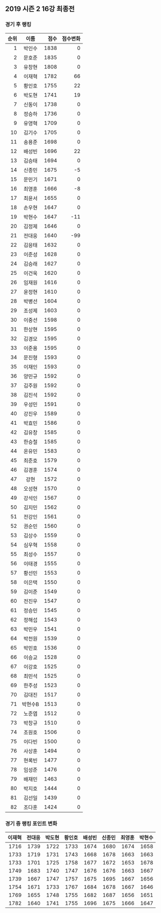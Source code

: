 ## 2019 시즌 2 16강 최종전

### 경기 후 랭킹

| 순위 | 이름 | 점수 | 점수변화 |
|---:|:---:|---:|---:|
|  1 |   박인수 | 1838 |    0 |
|  2 |   문호준 | 1835 |    0 |
|  3 |   유창현 | 1808 |    0 |
|  4 |   이재혁 | 1782 |   66 |
|  5 |   황인호 | 1755 |   22 |
|  6 |   박도현 | 1741 |   19 |
|  7 |   신동이 | 1738 |    0 |
|  8 |   정승하 | 1736 |    0 |
|  9 |   유영혁 | 1709 |    0 |
| 10 |   김기수 | 1705 |    0 |
| 11 |   송용준 | 1698 |    0 |
| 12 |   배성빈 | 1696 |   22 |
| 13 |   김승태 | 1694 |    0 |
| 14 |   신종민 | 1675 |   -5 |
| 15 |   문민기 | 1671 |    0 |
| 16 |   최영훈 | 1666 |   -8 |
| 17 |   최윤서 | 1655 |    0 |
| 18 |   손우현 | 1647 |    0 |
| 19 |   박현수 | 1647 |  -11 |
| 20 |   김정제 | 1646 |    0 |
| 21 |   전대웅 | 1640 |  -99 |
| 22 |   김응태 | 1632 |    0 |
| 23 |   이준성 | 1628 |    0 |
| 24 |   김승래 | 1627 |    0 |
| 25 |   이건욱 | 1620 |    0 |
| 26 |   임재원 | 1616 |    0 |
| 27 |   윤정현 | 1610 |    0 |
| 28 |   박병선 | 1604 |    0 |
| 29 |   조성제 | 1603 |    0 |
| 30 |   이중선 | 1598 |    0 |
| 31 |   한상현 | 1595 |    0 |
| 32 |   김경모 | 1595 |    0 |
| 33 |   이준용 | 1595 |    0 |
| 34 |   문진형 | 1593 |    0 |
| 35 |   이재인 | 1593 |    0 |
| 36 |   양민규 | 1592 |    0 |
| 37 |   김주원 | 1592 |    0 |
| 38 |   김진석 | 1592 |    0 |
| 39 |   우성민 | 1591 |    0 |
| 40 |   강진우 | 1589 |    0 |
| 41 |   박효민 | 1586 |    0 |
| 42 |   김유창 | 1585 |    0 |
| 43 |   한승철 | 1585 |    0 |
| 44 |   온유민 | 1583 |    0 |
| 45 |   최준호 | 1579 |    0 |
| 46 |   김경훈 | 1574 |    0 |
| 47 |     강현 | 1572 |    0 |
| 48 |   오성현 | 1570 |    0 |
| 49 |   강석인 | 1567 |    0 |
| 50 |   김지민 | 1562 |    0 |
| 51 |   전강인 | 1561 |    0 |
| 52 |   권순민 | 1560 |    0 |
| 53 |   김상수 | 1559 |    0 |
| 54 |   심우혁 | 1558 |    0 |
| 55 |   최성수 | 1557 |    0 |
| 56 |   이태경 | 1555 |    0 |
| 57 |   황선민 | 1553 |    0 |
| 58 |   이은택 | 1550 |    0 |
| 59 |   김이준 | 1549 |    0 |
| 60 |   전진우 | 1547 |    0 |
| 61 |   정승민 | 1545 |    0 |
| 62 |   정해섭 | 1543 |    0 |
| 63 |   박민우 | 1541 |    0 |
| 64 |   박천원 | 1539 |    0 |
| 65 |   박민호 | 1536 |    0 |
| 66 |   이승교 | 1528 |    0 |
| 67 |   이강호 | 1525 |    0 |
| 68 |   최민석 | 1525 |    0 |
| 69 |   한주성 | 1523 |    0 |
| 70 |   김대진 | 1517 |    0 |
| 71 |  박현수B | 1513 |    0 |
| 72 |   노준엽 | 1512 |    0 |
| 73 |   박창규 | 1510 |    0 |
| 74 |   조원호 | 1506 |    0 |
| 75 |   이다빈 | 1500 |    0 |
| 76 |   사상훈 | 1494 |    0 |
| 77 |   현록빈 | 1477 |    0 |
| 78 |   임성준 | 1476 |    0 |
| 79 |   배재민 | 1463 |    0 |
| 80 |   박지호 | 1444 |    0 |
| 81 |   김선일 | 1439 |    0 |
| 82 |   조다훈 | 1424 |    0 |

### 경기 중 랭킹 포인트 변화

|    이재혁 |    전대웅 |    박도현 |    황인호 |    배성빈 |    신종민 |    최영훈 |    박현수 |
| ------:| ------:| ------:| ------:| ------:| ------:| ------:| ------:|
| 1716 | 1739 | 1722 | 1733 | 1674 | 1680 | 1674 | 1658 |
| 1733 | 1719 | 1731 | 1743 | 1668 | 1678 | 1663 | 1663 |
| 1733 | 1701 | 1725 | 1758 | 1677 | 1672 | 1653 | 1678 |
| 1749 | 1683 | 1740 | 1747 | 1676 | 1676 | 1663 | 1667 |
| 1739 | 1667 | 1747 | 1757 | 1675 | 1695 | 1667 | 1656 |
| 1754 | 1671 | 1733 | 1767 | 1684 | 1678 | 1667 | 1646 |
| 1769 | 1655 | 1748 | 1755 | 1682 | 1687 | 1656 | 1651 |
| 1782 | 1640 | 1741 | 1755 | 1696 | 1675 | 1666 | 1647 |
